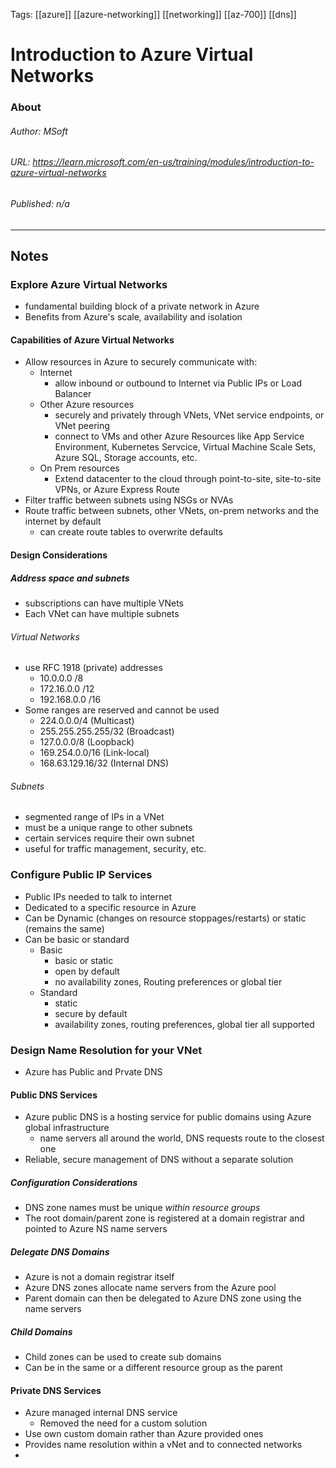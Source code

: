 Tags: [[azure]] [[azure-networking]] [[networking]] [[az-700]] [[dns]]

# Introduction to Azure Virtual Networks
### About
###### Author: *MSoft*
###### URL: *https://learn.microsoft.com/en-us/training/modules/introduction-to-azure-virtual-networks*
###### Published: *n/a*
-------------------------------------------------------------------
## Notes
### Explore Azure Virtual Networks
- fundamental building block of a private network in Azure
- Benefits from Azure's scale, availability and isolation
#### Capabilities of Azure Virtual Networks
- Allow resources in Azure to securely communicate with:
	- Internet
		- allow inbound or outbound to Internet via Public IPs or Load Balancer
	- Other Azure resources
		- securely and privately through VNets, VNet service endpoints, or VNet peering
		- connect to VMs and other Azure Resources like App Service Environment, Kubernetes Servcice, Virtual Machine Scale Sets, Azure SQL, Storage accounts, etc.
	- On Prem resources
		- Extend datacenter to the cloud through point-to-site, site-to-site VPNs, or Azure Express Route
- Filter traffic between subnets using NSGs or NVAs
- Route traffic between subnets, other VNets, on-prem networks and the internet by default
	- can create route tables to overwrite defaults
#### Design Considerations
##### Address space and subnets
- subscriptions can have multiple VNets
- Each VNet can have multiple subnets
###### Virtual Networks
- use RFC 1918 (private) addresses
	- 10.0.0.0 /8
	- 172.16.0.0 /12
	- 192.168.0.0 /16
- Some ranges are reserved and cannot be used
	- 224.0.0.0/4 (Multicast)
	- 255.255.255.255/32 (Broadcast)
	- 127.0.0.0/8 (Loopback)
	- 169.254.0.0/16 (Link-local)
	- 168.63.129.16/32 (Internal DNS)
###### Subnets 
- segmented range of IPs in a VNet
- must be a unique range to other subnets
- certain services require their own subnet
- useful for traffic management, security, etc.

### Configure Public IP Services
- Public IPs needed to talk to internet
- Dedicated to a specific resource in Azure
- Can be Dynamic (changes on resource stoppages/restarts) or static (remains the same)
- Can be basic or standard
	- Basic
		- basic or static
		- open by default
		- no availability zones, Routing preferences or global tier
	- Standard
		- static
		- secure by default
		- availability zones, routing preferences, global tier all supported
### Design Name Resolution for your VNet
- Azure has Public and Prvate DNS
#### Public DNS Services
- Azure public DNS is a hosting service for public domains using Azure global infrastructure
	- name servers all around the world, DNS requests route to the closest one
- Reliable, secure management of DNS without a separate solution
##### Configuration Considerations
- DNS zone names must be unique *within resource groups*
- The root domain/parent zone is registered at a domain registrar and pointed to Azure NS name servers
##### Delegate DNS Domains
- Azure is not a domain registrar itself
- Azure DNS zones allocate name servers from the Azure pool
- Parent domain can then be delegated to Azure DNS zone using the name servers
##### Child Domains
- Child zones can be used to create sub domains
- Can be in the same or a different resource group as the parent
#### Private DNS Services
- Azure managed  internal DNS service
	- Removed the need for a custom solution
- Use own custom domain rather than Azure provided ones
- Provides name resolution within a vNet and to connected networks
- 